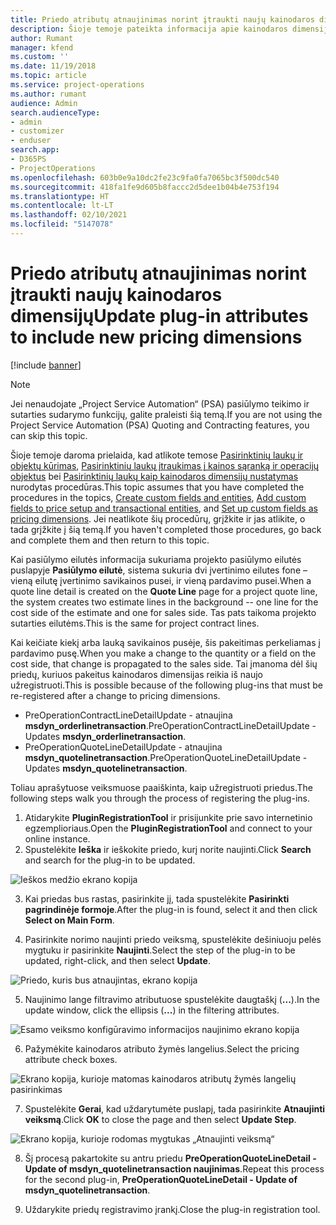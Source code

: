 ```yaml
---
title: Priedo atributų atnaujinimas norint įtraukti naujų kainodaros dimensijų
description: Šioje temoje pateikta informacija apie kainodaros dimensijų priedo atributų atnaujinimą.
author: Rumant
manager: kfend
ms.custom: ''
ms.date: 11/19/2018
ms.topic: article
ms.service: project-operations
ms.author: rumant
audience: Admin
search.audienceType:
- admin
- customizer
- enduser
search.app:
- D365PS
- ProjectOperations
ms.openlocfilehash: 603b0e9a10dc2fe23c9fa0fa7065bc3f500dc540
ms.sourcegitcommit: 418fa1fe9d605b8faccc2d5dee1b04b4e753f194
ms.translationtype: HT
ms.contentlocale: lt-LT
ms.lasthandoff: 02/10/2021
ms.locfileid: "5147078"
---
```

# <a name="update-plug-in-attributes-to-include-new-pricing-dimensions"></a><span data-ttu-id="b3e62-103">Priedo atributų atnaujinimas norint įtraukti naujų kainodaros dimensijų</span><span class="sxs-lookup"><span data-stu-id="b3e62-103">Update plug-in attributes to include new pricing dimensions</span></span>

[!include [banner](../includes/psa-now-project-operations.md)]

> [!NOTE]
> <span data-ttu-id="b3e62-104">Jei nenaudojate „Project Service Automation“ (PSA) pasiūlymo teikimo ir sutarties sudarymo funkcijų, galite praleisti šią temą.</span><span class="sxs-lookup"><span data-stu-id="b3e62-104">If you are not using the Project Service Automation (PSA) Quoting and Contracting features, you can skip this topic.</span></span>

<span data-ttu-id="b3e62-105">Šioje temoje daroma prielaida, kad atlikote temose [Pasirinktinių laukų ir objektų kūrimas](create-custom-fields-entities.md), [Pasirinktinių laukų įtraukimas į kainos sąranką ir operacijų objektus](field-references.md) bei [Pasirinktinių laukų kaip kainodaros dimensijų nustatymas](set-up-pricing-dimensions.md) nurodytas procedūras.</span><span class="sxs-lookup"><span data-stu-id="b3e62-105">This topic assumes that you have completed the procedures in the topics, [Create custom fields and entities](create-custom-fields-entities.md), [Add custom fields to price setup and transactional entities](field-references.md), and [Set up custom fields as pricing dimensions](set-up-pricing-dimensions.md).</span></span> <span data-ttu-id="b3e62-106">Jei neatlikote šių procedūrų, grįžkite ir jas atlikite, o tada grįžkite į šią temą.</span><span class="sxs-lookup"><span data-stu-id="b3e62-106">If you haven't completed those procedures, go back and complete them and then return to this topic.</span></span>

<span data-ttu-id="b3e62-107">Kai pasiūlymo eilutės informacija sukuriama projekto pasiūlymo eilutės puslapyje **Pasiūlymo eilutė**, sistema sukuria dvi įvertinimo eilutes fone – vieną eilutę įvertinimo savikainos pusei, ir vieną pardavimo pusei.</span><span class="sxs-lookup"><span data-stu-id="b3e62-107">When a quote line detail is created on the **Quote Line** page for a project quote line, the system creates two estimate lines in the background -- one line for the cost side of the estimate and one for sales side.</span></span> <span data-ttu-id="b3e62-108">Tas pats taikoma projekto sutarties eilutėms.</span><span class="sxs-lookup"><span data-stu-id="b3e62-108">This is the same  for project contract lines.</span></span>

<span data-ttu-id="b3e62-109">Kai keičiate kiekį arba lauką savikainos pusėje, šis pakeitimas perkeliamas į pardavimo pusę.</span><span class="sxs-lookup"><span data-stu-id="b3e62-109">When you make a change to the quantity or a field on the cost side, that change is propagated to the sales side.</span></span> <span data-ttu-id="b3e62-110">Tai įmanoma dėl šių priedų, kuriuos pakeitus kainodaros dimensijas reikia iš naujo užregistruoti.</span><span class="sxs-lookup"><span data-stu-id="b3e62-110">This is possible because of the following plug-ins that must be re-registered after a change to pricing dimensions.</span></span>

- <span data-ttu-id="b3e62-111">PreOperationContractLineDetailUpdate - atnaujina **msdyn_orderlinetransaction**.</span><span class="sxs-lookup"><span data-stu-id="b3e62-111">PreOperationContractLineDetailUpdate - Updates **msdyn_orderlinetransaction**.</span></span>
- <span data-ttu-id="b3e62-112">PreOperationQuoteLineDetailUpdate - atnaujina **msdyn_quotelinetransaction**.</span><span class="sxs-lookup"><span data-stu-id="b3e62-112">PreOperationQuoteLineDetailUpdate - Updates **msdyn_quotelinetransaction**.</span></span>

<span data-ttu-id="b3e62-113">Toliau aprašytuose veiksmuose paaiškinta, kaip užregistruoti priedus.</span><span class="sxs-lookup"><span data-stu-id="b3e62-113">The following steps walk you through the process of registering the plug-ins.</span></span>

1. <span data-ttu-id="b3e62-114">Atidarykite **PluginRegistrationTool** ir prisijunkite prie savo internetinio egzemplioriaus.</span><span class="sxs-lookup"><span data-stu-id="b3e62-114">Open the **PluginRegistrationTool** and connect to your online instance.</span></span>
2. <span data-ttu-id="b3e62-115">Spustelėkite **Ieška** ir ieškokite priedo, kurį norite naujinti.</span><span class="sxs-lookup"><span data-stu-id="b3e62-115">Click **Search** and search for the plug-in to be updated.</span></span>

 ![Ieškos medžio ekrano kopija](media/PRT-1.png)

3. <span data-ttu-id="b3e62-117">Kai priedas bus rastas, pasirinkite jį, tada spustelėkite **Pasirinkti pagrindinėje formoje**.</span><span class="sxs-lookup"><span data-stu-id="b3e62-117">After the plug-in is found, select it and then click **Select on Main Form**.</span></span>

4. <span data-ttu-id="b3e62-118">Pasirinkite norimo naujinti priedo veiksmą, spustelėkite dešiniuoju pelės mygtuku ir pasirinkite **Naujinti**.</span><span class="sxs-lookup"><span data-stu-id="b3e62-118">Select the step of the plug-in to be updated, right-click, and then select **Update**.</span></span>

 ![Priedo, kuris bus atnaujintas, ekrano kopija](media/PRT-2.png)
 
5. <span data-ttu-id="b3e62-120">Naujinimo lange filtravimo atributuose spustelėkite daugtaškį (**...**).</span><span class="sxs-lookup"><span data-stu-id="b3e62-120">In the update window, click the ellipsis (**...**) in the filtering attributes.</span></span>

 ![Esamo veiksmo konfigūravimo informacijos naujinimo ekrano kopija](media/PRT-3.png)
 
6. <span data-ttu-id="b3e62-122">Pažymėkite kainodaros atributo žymės langelius.</span><span class="sxs-lookup"><span data-stu-id="b3e62-122">Select the pricing attribute check boxes.</span></span>

 ![Ekrano kopija, kurioje matomas kainodaros atributų žymės langelių pasirinkimas](media/PRT-4.png)

7. <span data-ttu-id="b3e62-124">Spustelėkite **Gerai**, kad uždarytumėte puslapį, tada pasirinkite **Atnaujinti veiksmą**.</span><span class="sxs-lookup"><span data-stu-id="b3e62-124">Click **OK** to close the page and then select **Update Step**.</span></span>

 ![Ekrano kopija, kurioje rodomas mygtukas „Atnaujinti veiksmą“](media/PRT-5.png)
 
8. <span data-ttu-id="b3e62-126">Šį procesą pakartokite su antru priedu **PreOperationQuoteLineDetail - Update of msdyn_quotelinetransaction naujinimas**.</span><span class="sxs-lookup"><span data-stu-id="b3e62-126">Repeat this process for the second plug-in, **PreOperationQuoteLineDetail - Update of msdyn_quotelinetransaction**.</span></span>

9. <span data-ttu-id="b3e62-127">Uždarykite priedų registravimo įrankį.</span><span class="sxs-lookup"><span data-stu-id="b3e62-127">Close the plug-in registration tool.</span></span>

